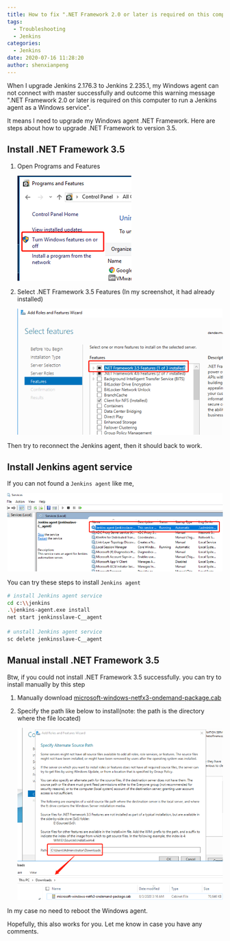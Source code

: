```yaml
---
title: How to fix ".NET Framework 2.0 or later is required on this computer to run a Jenkins agent as a Windows service"
tags:
  - Troubleshooting
  - Jenkins
categories:
  - Jenkins
date: 2020-07-16 11:28:20
author: shenxianpeng
---
```


When I upgrade Jenkins 2.176.3 to Jenkins 2.235.1, my Windows agent can not connect with master successfully and outcome this warning message ".NET Framework 2.0 or later is required on this computer to run a Jenkins agent as a Windows service".

<!-- more -->

It means I need to upgrade my Windows agent .NET Framework. Here are steps about how to upgrade .NET Framework to version 3.5.

## Install .NET Framework 3.5

1. Open Programs and Features

   ![Programs and Features](jenkins-windows-agent-connect-problem/1.png)

2. Select .NET Framework 3.5 Features (In my screenshot, it had already installed)

    ![Features](jenkins-windows-agent-connect-problem/2.png)

Then try to reconnect the Jenkins agent, then it should back to work.

## Install Jenkins agent service

If you can not found a `Jenkins agent` like me,

![Jenkins agent service](jenkins-windows-agent-connect-problem/4.png)

You can try these steps to install `Jenkins agent`

```bash
# install Jenkins agent service
cd c:\\jenkins
.\jenkins-agent.exe install
net start jenkinsslave-C__agent

# unstall Jenkins agent service
sc delete jenkinsslave-C__agent
```

## Manual install .NET Framework 3.5

Btw, if you could not install .NET Framework 3.5 successfully. you can try to install manually by this step

1. Manually download [microsoft-windows-netfx3-ondemand-package.cab](https://androidfilehost.com/?fid=1322778262904003837)

2. Specify the path like below to install(note: the path is the directory where the file located)

    ![microsoft-windows-netfx3-ondemand-package.cab file path](jenkins-windows-agent-connect-problem/3.png)

In my case no need to reboot the Windows agent.

Hopefully, this also works for you. Let me know in case you have any comments.
